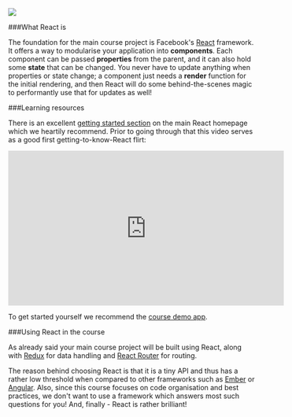 <img class="toprightimg" src="https://cdn.auth0.com/blog/react-js/react.png"/>

###What React is

The foundation for the main course project is Facebook's [React](http://facebook.github.io/react/) framework. It offers a way to modularise your application into **components**. Each component can be passed **properties** from the parent, and it can also hold some **state** that can be changed. You never have to update anything when properties or state change; a component just needs a **render** function for the initial rendering, and then React will do some behind-the-scenes magic to performantly use that for updates as well!

###Learning resources

There is an excellent [getting started section](https://facebook.github.io/react/docs/getting-started.html) on the main React homepage which we heartily recommend. Prior to going through that this video serves as a good first getting-to-know-React flirt:

<iframe width="560" height="315" src="https://www.youtube.com/embed/x7cQ3mrcKaY" frameborder="0" allowfullscreen></iframe>

To get started yourself we recommend the [course demo app](../demo-app). 

###Using React in the course

As already said your main course project will be built using React, along with [Redux](../redux) for data handling and [React Router](../react-router) for routing.

The reason behind choosing React is that it is a tiny API and thus has a rather low threshold when compared to other frameworks such as [Ember](http://emberjs.com/) or [Angular](https://angularjs.org/). Also, since this course focuses on code organisation and best practices, we don't want to use a framework which answers most such questions for you! And, finally - React is rather brilliant!

